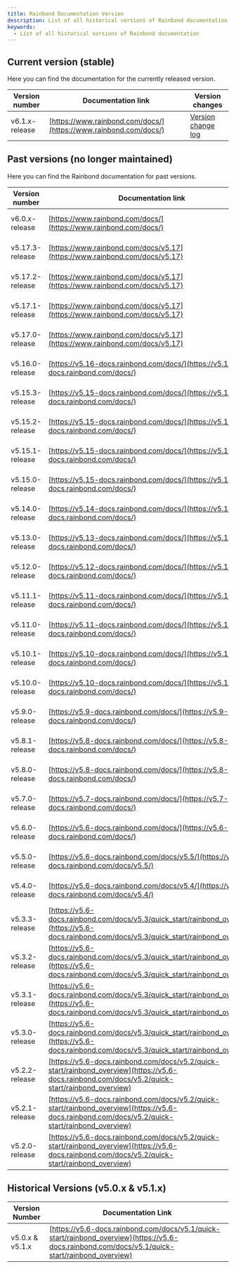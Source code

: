 ```yaml
---
title: Rainbond Documentation Version
description: List of all historical versions of Rainbond documentation
keywords:
  - List of all historical versions of Rainbond documentation
---
```


## Current version (stable)

Here you can find the documentation for the currently released version.

| Version number                                 | Documentation link                                                                                               | Version changes                                                     |
| ---------------------------------------------- | ---------------------------------------------------------------------------------------------------------------- | ------------------------------------------------------------------- |
| v6.1.x-release | [https://www.rainbond.com/docs/](https://www.rainbond.com/docs/) | [Version change log](https://github.com/goodrain/rainbond/releases) |

## Past versions (no longer maintained)

Here you can find the Rainbond documentation for past versions.

| Version number                                  | Documentation link                                                                                                                                                                                                                                                         | Version changes                                                                         |
| ----------------------------------------------- | -------------------------------------------------------------------------------------------------------------------------------------------------------------------------------------------------------------------------------------------------------------------------- | --------------------------------------------------------------------------------------- |
| v6.0.x-release  | [https://www.rainbond.com/docs/](https://www.rainbond.com/docs/)                                                                                                                                                           | [Version change log](https://github.com/goodrain/rainbond/releases/tag/v6.0.3-release)  |
| v5.17.3-release | [https://www.rainbond.com/docs/v5.17](https://www.rainbond.com/docs/v5.17)                                                                                                                                 | [Version change log](https://github.com/goodrain/rainbond/releases/tag/v5.17.3-release) |
| v5.17.2-release | [https://www.rainbond.com/docs/v5.17](https://www.rainbond.com/docs/v5.17)                                                                                                                                 | [Version change log](https://github.com/goodrain/rainbond/releases/tag/v5.17.2-release) |
| v5.17.1-release | [https://www.rainbond.com/docs/v5.17](https://www.rainbond.com/docs/v5.17)                                                                                                                                 | [Version change log](https://github.com/goodrain/rainbond/releases/tag/v5.17.1-release) |
| v5.17.0-release | [https://www.rainbond.com/docs/v5.17](https://www.rainbond.com/docs/v5.17)                                                                                                                                 | [Version change log](https://github.com/goodrain/rainbond/releases/tag/v5.17.0)         |
| v5.16.0-release | [https://v5.16-docs.rainbond.com/docs/](https://v5.16-docs.rainbond.com/docs/)                                                                                                                             | [Version change log](https://github.com/goodrain/rainbond/releases/tag/v5.16.0)         |
| v5.15.3-release | [https://v5.15-docs.rainbond.com/docs/](https://v5.15-docs.rainbond.com/docs/)                                                                                                                             | [Version change log](https://github.com/goodrain/rainbond/releases/tag/v5.15.3)         |
| v5.15.2-release | [https://v5.15-docs.rainbond.com/docs/](https://v5.15-docs.rainbond.com/docs/)                                                                                                                             | [Version change log](https://github.com/goodrain/rainbond/releases/tag/v5.15.2)         |
| v5.15.1-release | [https://v5.15-docs.rainbond.com/docs/](https://v5.15-docs.rainbond.com/docs/)                                                                                                                             | [Version change log](https://github.com/goodrain/rainbond/releases/tag/v5.15.1)         |
| v5.15.0-release | [https://v5.15-docs.rainbond.com/docs/](https://v5.15-docs.rainbond.com/docs/)                                                                                                                             | [Version change log](https://github.com/goodrain/rainbond/releases/tag/v5.15.0)         |
| v5.14.0-release | [https://v5.14-docs.rainbond.com/docs/](https://v5.14-docs.rainbond.com/docs/)                                                                                                                             | [Version change log](https://github.com/goodrain/rainbond/releases/tag/v5.14.0)         |
| v5.13.0-release | [https://v5.13-docs.rainbond.com/docs/](https://v5.13-docs.rainbond.com/docs/)                                                                                                                             | [Version change log](https://github.com/goodrain/rainbond/releases/tag/v5.13.0)         |
| v5.12.0-release | [https://v5.12-docs.rainbond.com/docs/](https://v5.12-docs.rainbond.com/docs/)                                                                                                                             | [Version change log](https://github.com/goodrain/rainbond/releases/tag/v5.12.0)         |
| v5.11.1-release | [https://v5.11-docs.rainbond.com/docs/](https://v5.11-docs.rainbond.com/docs/)                                                                                                                             | [Version change log](https://github.com/goodrain/rainbond/releases/tag/v5.11.1)         |
| v5.11.0-release | [https://v5.11-docs.rainbond.com/docs/](https://v5.11-docs.rainbond.com/docs/)                                                                                                                             | [Version change log](https://github.com/goodrain/rainbond/releases/tag/v5.11.0)         |
| v5.10.1-release | [https://v5.10-docs.rainbond.com/docs/](https://v5.10-docs.rainbond.com/docs/)                                                                                                                             | [Version change log](https://github.com/goodrain/rainbond/releases/tag/v5.10.1)         |
| v5.10.0-release | [https://v5.10-docs.rainbond.com/docs/](https://v5.10-docs.rainbond.com/docs/)                                                                                                                             | [Version change log](https://github.com/goodrain/rainbond/releases/tag/v5.10.0)         |
| v5.9.0-release  | [https://v5.9-docs.rainbond.com/docs/](https://v5.9-docs.rainbond.com/docs/)                                                                                                                               | [Version change log](https://github.com/goodrain/rainbond/releases/tag/v5.9.0)          |
| v5.8.1-release  | [https://v5.8-docs.rainbond.com/docs/](https://v5.8-docs.rainbond.com/docs/)                                                                                                                               | [Version Change Log](https://github.com/goodrain/rainbond/releases/tag/v5.8.1)          |
| v5.8.0-release  | [https://v5.8-docs.rainbond.com/docs/](https://v5.8-docs.rainbond.com/docs/)                                                                                                                               | [Version Change Log](https://github.com/goodrain/rainbond/releases/tag/v5.8.0)          |
| v5.7.0-release  | [https://v5.7-docs.rainbond.com/docs/](https://v5.7-docs.rainbond.com/docs/)                                                                                                                               | [Version Change Log](https://github.com/goodrain/rainbond/releases/tag/v5.7.0)          |
| v5.6.0-release  | [https://v5.6-docs.rainbond.com/docs/](https://v5.6-docs.rainbond.com/docs/)                                                                                                                               | [Version Change Log](https://github.com/goodrain/rainbond/releases/tag/v5.6.0)          |
| v5.5.0-release  | [https://v5.6-docs.rainbond.com/docs/v5.5/](https://v5.6-docs.rainbond.com/docs/v5.5/)                                                                                                     | [Version Change Log](https://github.com/goodrain/rainbond/releases/tag/v5.5.0)          |
| v5.4.0-release  | [https://v5.6-docs.rainbond.com/docs/v5.4/](https://v5.6-docs.rainbond.com/docs/v5.4/)                                                                                                     | [Version Change Log](https://github.com/goodrain/rainbond/releases/tag/v5.4.0)          |
| v5.3.3-release  | [https://v5.6-docs.rainbond.com/docs/v5.3/quick_start/rainbond_overview](https://v5.6-docs.rainbond.com/docs/v5.3/quick_start/rainbond_overview) | [Version Change Log](https://github.com/goodrain/rainbond/releases/tag/v5.3.3)          |
| v5.3.2-release  | [https://v5.6-docs.rainbond.com/docs/v5.3/quick_start/rainbond_overview](https://v5.6-docs.rainbond.com/docs/v5.3/quick_start/rainbond_overview) | [Version Change Log](https://github.com/goodrain/rainbond/releases/tag/v5.3.2)          |
| v5.3.1-release  | [https://v5.6-docs.rainbond.com/docs/v5.3/quick_start/rainbond_overview](https://v5.6-docs.rainbond.com/docs/v5.3/quick_start/rainbond_overview) | [Version Change Log](https://github.com/goodrain/rainbond/releases/tag/v5.3.1)          |
| v5.3.0-release  | [https://v5.6-docs.rainbond.com/docs/v5.3/quick_start/rainbond_overview](https://v5.6-docs.rainbond.com/docs/v5.3/quick_start/rainbond_overview) | [Version Change Log](https://github.com/goodrain/rainbond/releases/tag/v5.3.0-release)  |
| v5.2.2-release  | [https://v5.6-docs.rainbond.com/docs/v5.2/quick-start/rainbond_overview](https://v5.6-docs.rainbond.com/docs/v5.2/quick-start/rainbond_overview)                      | [Version Change Log](https://github.com/goodrain/rainbond/releases/tag/v5.2.2-release)  |
| v5.2.1-release  | [https://v5.6-docs.rainbond.com/docs/v5.2/quick-start/rainbond_overview](https://v5.6-docs.rainbond.com/docs/v5.2/quick-start/rainbond_overview)                      | [Version Change Log](https://github.com/goodrain/rainbond/releases/tag/v5.2.1-release)  |
| v5.2.0-release  | [https://v5.6-docs.rainbond.com/docs/v5.2/quick-start/rainbond_overview](https://v5.6-docs.rainbond.com/docs/v5.2/quick-start/rainbond_overview)                      | [Version Change Log](https://github.com/goodrain/rainbond/releases/tag/v5.2.0-release)  |

## Historical Versions (v5.0.x & v5.1.x)

| Version Number                                                                                      | Documentation Link                                                                                                                                                                                                                                    |
| --------------------------------------------------------------------------------------------------- | ----------------------------------------------------------------------------------------------------------------------------------------------------------------------------------------------------------------------------------------------------- |
| v5.0.x & v5.1.x | [https://v5.6-docs.rainbond.com/docs/v5.1/quick-start/rainbond_overview](https://v5.6-docs.rainbond.com/docs/v5.1/quick-start/rainbond_overview) |

